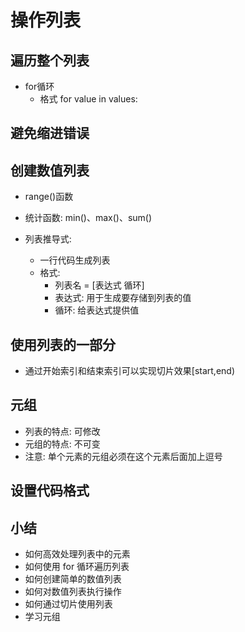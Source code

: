 # 操作列表

## 遍历整个列表
- for循环
  - 格式 for value in values:

## 避免缩进错误

## 创建数值列表
- range()函数

- 统计函数: min()、max()、sum()
- 列表推导式:
  - 一行代码生成列表
  - 格式:
    - 列表名 = [表达式 循环]
    - 表达式: 用于生成要存储到列表的值
    - 循环: 给表达式提供值

## 使用列表的一部分

- 通过开始索引和结束索引可以实现切片效果[start,end)

## 元组

- 列表的特点: 可修改
- 元组的特点: 不可变
- 注意: 单个元素的元组必须在这个元素后面加上逗号

## 设置代码格式

## 小结

- 如何高效处理列表中的元素
- 如何使用 for 循环遍历列表
- 如何创建简单的数值列表
- 如何对数值列表执行操作
- 如何通过切片使用列表
- 学习元组
